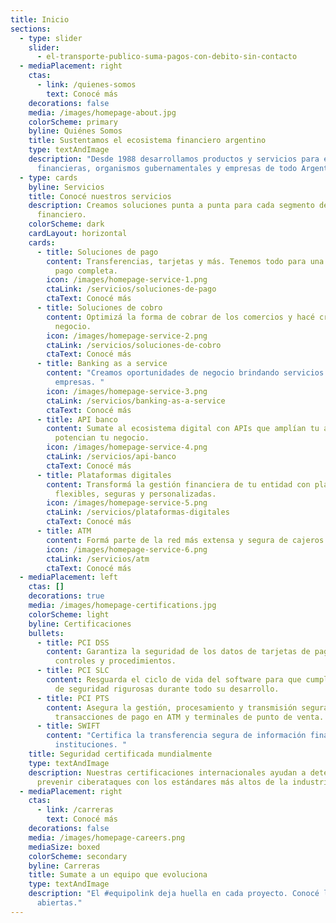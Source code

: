 ```yaml
---
title: Inicio
sections:
  - type: slider
    slider:
      - el-transporte-publico-suma-pagos-con-debito-sin-contacto
  - mediaPlacement: right
    ctas:
      - link: /quienes-somos
        text: Conocé más
    decorations: false
    media: /images/homepage-about.jpg
    colorScheme: primary
    byline: Quiénes Somos
    title: Sustentamos el ecosistema financiero argentino
    type: textAndImage
    description: "Desde 1988 desarrollamos productos y servicios para entidades
      financieras, organismos gubernamentales y empresas de todo Argentina. "
  - type: cards
    byline: Servicios
    title: Conocé nuestros servicios
    description: Creamos soluciones punta a punta para cada segmento del ecosistema
      financiero.
    colorScheme: dark
    cardLayout: horizontal
    cards:
      - title: Soluciones de pago
        content: Transferencias, tarjetas y más. Tenemos todo para una experiencia de
          pago completa.
        icon: /images/homepage-service-1.png
        ctaLink: /servicios/soluciones-de-pago
        ctaText: Conocé más
      - title: Soluciones de cobro
        content: Optimizá la forma de cobrar de los comercios y hacé crecer cada
          negocio.
        icon: /images/homepage-service-2.png
        ctaLink: /servicios/soluciones-de-cobro
        ctaText: Conocé más
      - title: Banking as a service
        content: "Creamos oportunidades de negocio brindando servicios a bancos y
          empresas. "
        icon: /images/homepage-service-3.png
        ctaLink: /servicios/banking-as-a-service
        ctaText: Conocé más
      - title: API banco
        content: Sumate al ecosistema digital con APIs que amplían tu alcance y
          potencian tu negocio.
        icon: /images/homepage-service-4.png
        ctaLink: /servicios/api-banco
        ctaText: Conocé más
      - title: Plataformas digitales
        content: Transformá la gestión financiera de tu entidad con plataformas
          flexibles, seguras y personalizadas.
        icon: /images/homepage-service-5.png
        ctaLink: /servicios/plataformas-digitales
        ctaText: Conocé más
      - title: ATM
        content: Formá parte de la red más extensa y segura de cajeros de todo el país.
        icon: /images/homepage-service-6.png
        ctaLink: /servicios/atm
        ctaText: Conocé más
  - mediaPlacement: left
    ctas: []
    decorations: true
    media: /images/homepage-certifications.jpg
    colorScheme: light
    byline: Certificaciones
    bullets:
      - title: PCI DSS
        content: Garantiza la seguridad de los datos de tarjetas de pago con estrictos
          controles y procedimientos.
      - title: PCI SLC
        content: Resguarda el ciclo de vida del software para que cumpla con prácticas
          de seguridad rigurosas durante todo su desarrollo.
      - title: PCI PTS
        content: Asegura la gestión, procesamiento y transmisión segura del PIN en
          transacciones de pago en ATM y terminales de punto de venta.
      - title: SWIFT
        content: "Certifica la transferencia segura de información financiera entre
          instituciones. "
    title: Seguridad certificada mundialmente
    type: textAndImage
    description: Nuestras certificaciones internacionales ayudan a detectar y
      prevenir ciberataques con los estándares más altos de la industria.
  - mediaPlacement: right
    ctas:
      - link: /carreras
        text: Conocé más
    decorations: false
    media: /images/homepage-careers.png
    mediaSize: boxed
    colorScheme: secondary
    byline: Carreras
    title: Sumate a un equipo que evoluciona
    type: textAndImage
    description: "El #equipolink deja huella en cada proyecto. Conocé las búsquedas
      abiertas."
---
```

